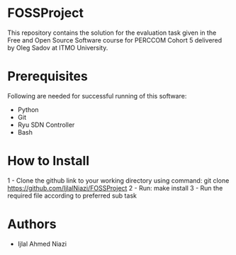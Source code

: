 # FOSSProject

This repository contains the solution for the evaluation task given in the Free and Open Source Software course for PERCCOM Cohort 5 delivered by 
Oleg Sadov at ITMO University.

# Prerequisites

Following are needed for successful running of this software:
- Python
- Git
- Ryu SDN Controller
- Bash

# How to Install

1 - Clone the github link to your working directory using command: git clone https://github.com/IjlalNiazi/FOSSProject
2 - Run: make install
3 - Run the required file according to preferred sub task

# Authors

- Ijlal Ahmed Niazi
